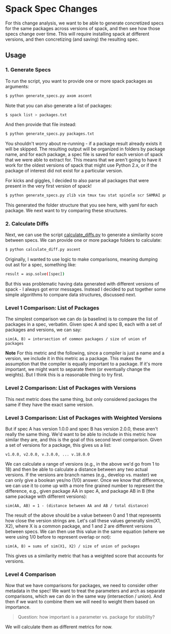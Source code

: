 # Spack Spec Changes

For this change analysis, we want to be able to generate concretized specs
for the same packages across versions of spack, and then see how those specs
change over time. This will require installing spack at different versions,
and then concretizing (and saving) the resulting spec.

## Usage

### 1. Generate Specs

To run the script, you want to provide one or more spack packages as arguments:

```bash
$ python generate_specs.py axom ascent
```

Note that you can also generate a list of packages:

```bash
$ spack list > packages.txt
```

And then provide that file instead:

```bash
$ python generate_specs.py packages.txt
```

You shouldn't worry about re-running - if a package result already exists it
will be skipped. The resulting output will be organized in folders by package name, and for each 
package, a spec file is saved for each version of spack that we were able to
extract for. This means that we aren't going to have it work for the oldest
versions of spack that might use Python 2.x, or if the package of interest 
did not exist for a particular version.

For kicks and giggles, I decided to also parse all packages that were present
in the very first version of spack!

```bash
$ python generate_specs.py zlib vim tmux tau stat spindle scr SAMRAI pmgr_collective parmetis openmpi ncurses mvapich2 mrnet mpileaks mpich libunwind libevent libelf libdwarf launchmon hdf5 graphlib dyninst cmake callpath boost
```

This generated the folder structure that you see here, with yaml for each package.
We next want to try comparing these structures.

### 2. Calculate Diffs

Next, we can use the script [calculate_diffs.py](calculate_diffs.py) to generate
a similarity score between specs. We can provide one or more package folders to calculate:

```bash
$ python calculate_diff.py ascent
```

Originally, I wanted to use logic to make comparisons, meaning dumping out ast
for a spec, something like:

```bash
result = asp.solve([spec])
```
But this was problematic having data generated with different versions of spack -
I always got error messages. Instead I decided to put together some simple algorithms
to compare data structures, discussed next. 

### Level 1 Comparison: List of Packages

The simplest comparison we can do (a baseline) is to compare the list of packages
in a spec, verbatim. Given spec A and spec B, each with a set of packages and versions,
we can say:

```
sim(A, B) = intersection of common packages / size of union of packages
```

**Note** For this metric and the following, since a compiler is just a name and 
a version, we include it in this metric as a package. This makes the assumption that
the compiler is equally important to a package. If it's more important, we might want
to separate them (or eventually change the weights). But I think this is a reasonable 
thing to try first.

### Level 2 Comparison: List of Packages with Versions

This next metric does the same thing, but only considered packages the same
if they have the exact same version.

### Level 3 Comparison: List of Packages with Weighted Versions

But if spec A has version 1.0.0 and spec B has version 2.0.0, these aren't really
the same thing. We'd want to be able to include in this metric how similar they are,
and this is the goal of this second level comparison. Given a set of versions for
a package, this gives us a list:

```
v1.0.0, v2.0.0, v.3.0.0, ... v.18.0.0
```

We can calculate a range of versions (e.g., in the above we'd go from 1 to 18)
and then be able to calculate a distance between any two actual versions. If the versions
are branch names (e.g., develop vs. master) we can only give a boolean yes/no (1/0) answer. Once we know
that difference, we can use it to come up with a more fine grained number to represent
the difference, e.g., given package AA in spec A, and package AB in B (the same
package with different versions):

```
sim(AA, AB) = 1 - (distance between AA and AB / total distance)
```

The result of the above should be a value between 0 and 1 that represents how
close the version strings are. Let's call these values generally sim(X1, X2), where
X is a common package, and 1 and 2 are different versions between specs.
We can then use this value in the same equation (where we were using 1/0 before
to represent overlap or not):

```
sim(A, B) = sums of sim(X1, X2) / size of union of packages
```

This gives us a similarity metric that has a weighted score that accounts for
versions.

### Level 4 Comparison

Now that we have comparisons for packages, we need to consider other metadata in the spec!
We want to treat the parameters and arch as separate comparisons, which we can
do in the same way (intersection / union). And then if we want to combine them we will
need to weight them based on importance.

> Question: how important is a parameter vs. package for stability?

We will calculate them as different metrics for now.
